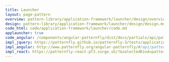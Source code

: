 ```yaml
---
title: Launcher
layout: page-pattern
overview: pattern-library/application-framework/launcher/design/overview.md
design: pattern-library/application-framework/launcher/design/design.md
code_html: code/application-framework/launcher/code.md
applauncher: true
code_angular: /components/angular-patternfly/dist/docs/partials/api/patternfly.navigation.component.pfApplicationLauncher.html
impl_jquery: https://patternfly.github.io/patternfly-3/tests/application-launcher.html
impl_angular: http://www.patternfly.org/angular-patternfly/#/api/patternfly.navigation.component:pfApplicationLauncher
impl_react: https://patternfly-react-pf3.surge.sh/?&selectedKind=patternfly-react%2FApplication%20Framework%2FLauncher&selectedStory=Launcher
---
```

